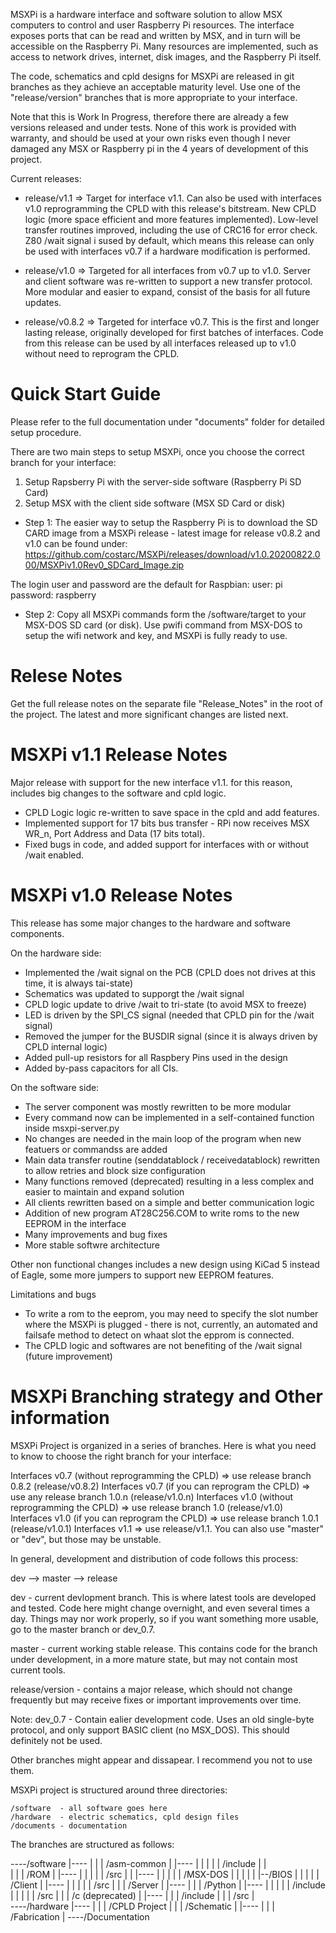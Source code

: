 
MSXPi is a hardware interface and software solution to allow MSX computers to control and user Raspberry Pi resources.
The interface exposes ports that can be read and written by MSX, and in turn will be accessible on the Raspberry Pi.
Many resources are implemented, such as access to network drives, internet, disk images, and the Raspberry Pi itself.

The code, schematics and cpld designs for MSXPi are released in git branches as they achieve an acceptable maturity level. Use one of the "release/version" branches that is more appropriate to your interface.

Note that this is Work In Progress, therefore there are already a few versions released and under tests. None of this work is provided with warranty, and should be used at your own risks even though I never damaged any MSX or Raspberry pi in the 4 years of development of this project.

Current releases:

 * release/v1.1   => Target for interface v1.1. Can also be used with interfaces v1.0 reprogramming the CPLD with this release's bitstream. New CPLD logic (more space efficient and more features implemented). Low-level transfer routines improved, including the use of CRC16 for error check. Z80 /wait signal i sused by default, which means this release can only be used with interfaces v0.7 if a hardware modification is performed.


* release/v1.0   => Targeted for all interfaces from v0.7 up to v1.0. Server and client software was re-written to support a new transfer protocol. More modular and easier to expand, consist of the basis for all future updates.


* release/v0.8.2 => Targeted for interface v0.7. This is the first and longer lasting release, originally developed for first batches of interfaces. Code from this release can be used by all interfaces released up to v1.0 without need to reprogram the CPLD.

Quick Start Guide
=================

Please refer to the full documentation under "documents" folder for detailed setup procedure.

There are two main steps to setup MSXPi, once you choose the correct branch for your interface:

1. Setup Rapsberry Pi with the server-side software (Raspberry Pi SD Card)
2. Setup MSX with the client side software (MSX SD Card or disk)

* Step 1: The easier way to setup the Raspberry Pi is to download the SD CARD image from a MSXPi release - latest image for release v0.8.2 and v1.0 can be found under: https://github.com/costarc/MSXPi/releases/download/v1.0.20200822.000/MSXPiv1.0Rev0_SDCard_Image.zip

The login user and password are the default for Raspbian:
user: pi
password: raspberry

* Step 2: Copy all MSXPi commands form the /software/target to your MSX-DOS SD card (or disk). Use pwifi command from MSX-DOS to setup the wifi network and key, and MSXPi is fully ready to use.


Relese Notes
============
Get the full release notes on the separate file "Release_Notes" in the root of the project.
The latest and more significant changes are listed next.

MSXPi v1.1 Release Notes
==========================
Major release with support for the new interface v1.1. for this reason, includes big changes to the software and cpld logic.

- CPLD Logic logic re-written to save space in the cpld and add features.
- Implemented support for 17 bits bus transfer - RPi now receives MSX WR_n, Port Address and Data (17 bits total).
- Fixed bugs in code, and added support for interfaces with or without /wait enabled.

MSXPi v1.0 Release Notes
========================
This release has some major changes to the hardware and software components.

On the hardware side:

- Implemented the /wait signal on the PCB (CPLD does not drives at this time, it is always tai-state)
- Schematics was updated to supporgt the /wait signal
- CPLD logic update to drive /wait to tri-state (to avoid MSX to freeze)
- LED is driven by the SPI_CS signal (needed that CPLD pin for the /wait signal)
- Removed the jumper for the BUSDIR signal (since it is always driven by CPLD internal logic)
- Added pull-up resistors for all Raspbery Pins used in the design
- Added by-pass capacitors for all CIs.

On the software side:

- The server component was mostly rewritten to be more modular
- Every command now can be implemented in a self-contained function inside msxpi-server.py
- No changes are needed in the main loop of the program when new featuers or commandss are added
- Main data transfer routine (senddatablock / receivedatablock) rewritten to allow retries and block size configuration
- Many functions removed (deprecated) resulting in a less complex and easier to maintain and expand solution
- All clients rewritten based on a simple and better communication logic
- Addition of new program AT28C256.COM to write roms to the new EEPROM in the interface
- Many improvements and bug fixes
- More stable softwre architecture


Other non functional changes includes a new design using KiCad 5 instead of Eagle, some more jumpers to support new EEPROM features.

Limitations and bugs
- To write a rom to the eeprom, you may need to specify the slot number where the MSXPi is plugged - there is not, currently, an automated and failsafe method to detect on whaat slot the epprom is connected.
- The CPLD logic and softwares are not benefiting of the /wait signal (future improvement)


MSXPi Branching strategy and Other information
===============================================

MSXPi Project is organized in a series of branches.
Here is what you need to know to choose the right branch for your interface:

Interfaces v0.7 (without reprogramming the CPLD) => use release branch 0.8.2 (release/v0.8.2)
Interfaces v0.7 (if you can reprogram the CPLD)  => use any release branch 1.0.n (release/v1.0.n)
Interfaces v1.0 (without reprogramming the CPLD) => use release branch 1.0 (release/v1.0)
Interfaces v1.0 (if you can reprogram the CPLD)  => use release branch 1.0.1 (release/v1.0.1)
Interfaces v1.1 => use release/v1.1. You can also use "master" or "dev", but those may be unstable.

In general, development and distribution of code follows this process:

dev --> master --> release

dev - current devlopment branch. This is where latest tools are developed and tested. Code here might change overnight, and even several times a day. Things may nor work properly, so if you want something more usable, go to the master branch or dev_0.7. 

master - current working stable release. This contains code for the branch under development, in a more mature state, but may not contain most current tools. 


release/version - contains a major release, which should not change frequently but may receive fixes or important improvements over time.

Note: dev_0.7 - Contain ealier development code. Uses an old single-byte protocol, and only support BASIC client (no MSX_DOS). This should definitely not be used.

Other branches might appear and dissapear. I recommend you not to use them.


MSXPi project is structured around three directories:

    /software  - all software goes here
    /hardware  - electric schematics, cpld design files
    /documents - documentation

The branches are structured as follows:

----/software 
    |---- 
    |    | 
    |    /asm-common
    |    |----
    |    |    |
    |    |    /include
    |    |    
    |    |
    |    /ROM
    |    |----
    |    |    |
    |    |    /src
    |    |    |----
    |    |         |
    |    |         /MSX-DOS
    |    |         |
    |    |         |--/BIOS
    |    |
    |    |
    |    /Client
    |    |----
    |    |    |
    |    |    /src
    |    |
    |    /Server
    |    |----
    |         |
    |         /Python
    |         |----
    |         |    |
    |         |    /include
    |         |    |
    |         |    /src
    |         |
    |         /c (deprecated)
    |         |----
    |              |
    |              /include
    |              |
    |              /src
    |          
----/hardware 
    |---- 
    |    | 
    |    /CPLD Project
    |    |
    |    /Schematic
    |    |----
    |         |
    |         /Fabrication
    |
----/Documentation